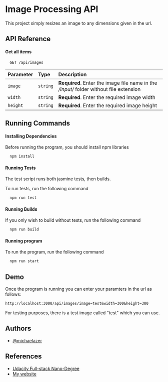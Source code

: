 
# Image Processing API

This project simply resizes an image to any dimensions given in the url.

## API Reference

#### Get all items

```http
  GET /api/images
```

| Parameter | Type     | Description                |
| :-------- | :------- | :------------------------- |
| `image` | `string` | **Required**. Enter the image file name in the */input/* folder without file extension |
| `width` | `string` | **Required**. Enter the required image width |
| `height` | `string` | **Required**. Enter the required image height |




## Running Commands

#### Installing Dependencies

Before running the program, you should install npm libraries

```bash
  npm install
```

#### Running Tests

The test script runs both jasmine tests, then builds.

To run tests, run the following command

```bash
  npm run test
```


#### Running Builds

If you only wish to build without tests, run the following command

```bash
  npm run build
```

#### Running program

To run the program, run the following command

```bash
  npm run start
```
## Demo

Once the program is running you can enter your paramters in the url as follows:

```
http://localhost:3000/api/images/image=test&width=300&height=300
```

For testing purposes, there is a test image called "test" which you can use.

## Authors

- [@michaelazer](https://github.com/michaelazer)


## References

 - [Udacity Full-stack Nano-Degree](https://www.udacity.com/)
 - [My website](https://www.michaelazer.com)


